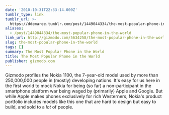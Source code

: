 ```yaml
---
date: '2010-10-31T22:33:14.000Z'
tumblr_type: link
tumblr_url: >-
  https://ddemaree.tumblr.com/post/1449044334/the-most-popular-phone-in-the-world
aliases:
  - /post/1449044334/the-most-popular-phone-in-the-world
link_url: http://gizmodo.com/5634258/the-most-popular-phone-in-the-world
slug: the-most-popular-phone-in-the-world
tags: []
summary: The Most Popular Phone in the World
title: The Most Popular Phone in the World
publisher: gizmodo.com
---
```


Gizmodo profiles the Nokia 1100, the 7-year-old model used by more than 250,000,000 people in (mostly) developing nations. It's easy for us here in the first world to mock Nokia for being (so far) a non-participant in the smartphone platform war being waged by (primarily) Apple and Google. But while Apple makes phones exclusively for rich Westerners, Nokia's product portfolio includes models like this one that are hard to design but easy to build, and sold to a _lot_ of people.